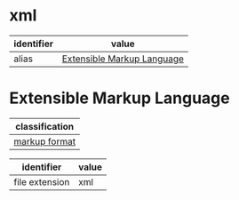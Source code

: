 # xml

| identifier     | value
| -------------- | -----
| alias          | [Extensible Markup Language](#extensible-markup-language)

# Extensible Markup Language
| classification
| --------------
| [markup format](markup.md)

| identifier     | value
| -------------- | -----
| file extension | xml
